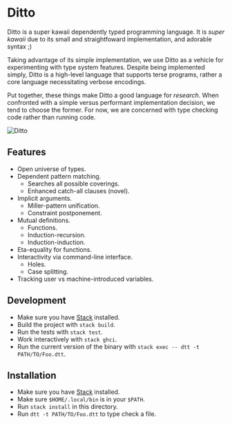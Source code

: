 # Ditto

Ditto is a super kawaii dependently typed programming language.
It is _super kawaii_ due to its small and straightfoward
implementation, and adorable syntax ;)

Taking advantage of its simple implementation, we
use Ditto as a vehicle for experimenting with type system features.
Despite being implemented simply, Ditto is a high-level language
that supports terse programs, rather a core language
necessitating verbose encodings.

Put together, these things make Ditto a good language for _research_.
When confronted with a simple versus performant implementation
decision, we tend to choose the former. For now, we are
concerned with type checking code rather than running code.

![Ditto](http://cdn.bulbagarden.net/upload/7/72/Ditty.png)

## Features

* Open universe of types.
* Dependent pattern matching.
  * Searches all possible coverings.
  * Enhanced catch-all clauses (novel).
* Implicit arguments.
  * Miller-pattern unification.
  * Constraint postponement.
* Mutual definitions.
  * Functions.
  * Induction-recursion.
  * Induction-induction.
* Eta-equality for functions.
* Interactivity via command-line interface.
  * Holes.
  * Case splitting.
* Tracking user vs machine-introduced variables.

## Development

* Make sure you have [Stack](https://docs.haskellstack.org/en/stable/README/#how-to-install) installed.
* Build the project with `stack build`.
* Run the tests with `stack test`.
* Work interactively with `stack ghci`.
* Run the current version of the binary with `stack exec -- dtt -t PATH/TO/Foo.dtt`.

## Installation

* Make sure you have [Stack](https://docs.haskellstack.org/en/stable/README/#how-to-install) installed.
* Make sure `$HOME/.local/bin` is in your `$PATH`.
* Run `stack install` in this directory.
* Run `dtt -t PATH/TO/Foo.dtt` to type check a file.
